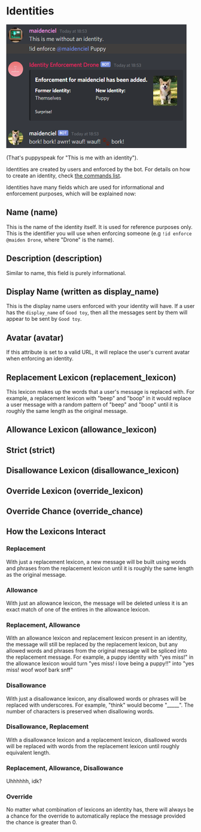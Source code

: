 # Identities

![](identities.png)

(That's puppyspeak for "This is me with an identity").

Identities are created by users and enforced by the bot. For details on how to create an identity, check [the commands list](./COMMANDS.md).

Identities have many fields which are used for informational and enforcement purposes, which will be explained now:

## Name (name)
This is the name of the identity itself. It is used for reference purposes only. This is the identifier you will use when enforcing someone (e.g `!id enforce @maiden Drone`, where "Drone" is the name).

## Description (description)
Similar to name, this field is purely informational.

## Display Name (written as display_name)
This is the display name users enforced with your identity will have. If a user has the `display_name` of `Good toy`, then all the messages sent by them will appear to be sent by `Good toy`.

## Avatar (avatar)
If this attribute is set to a valid URL, it will replace the user's current avatar when enforcing an identity.

## Replacement Lexicon (replacement_lexicon)
This lexicon makes up the words that a user's message is replaced with. For example, a replacement lexicon with "beep" and "boop" in it would replace a user message with a random pattern of "beep" and "boop" until it is roughly the same length as the original message.

## Allowance Lexicon (allowance_lexicon)

## Strict (strict)

## Disallowance Lexicon (disallowance_lexicon)

## Override Lexicon (override_lexicon)

## Override Chance (override_chance)

## How the Lexicons Interact

### Replacement
With just a replacement lexicon, a new message will be built using words and phrases from the replacement lexicon until it is roughly the same length as the original message.

### Allowance
With just an allowance lexicon, the message will be deleted unless it is an exact match of one of the entires in the allowance lexicon.

### Replacement, Allowance
With an allowance lexicon and replacement lexicon present in an identity, the message will still be replaced by the replacement lexicon, but any allowed words and phrases from the original message will be spliced into the replacement message. For example, a puppy identity with "yes miss!" in the allowance lexicon would turn "yes miss! i love being a puppy!!" into "yes miss! woof woof bark snff"

### Disallowance
With just a disallowance lexicon, any disallowed words or phrases will be replaced with underscores. For example, "think" would become "\_\_\_\_\_". The number of characters is preserved when disallowing words.

### Disallowance, Replacement
With a disallowance lexicon and a replacement lexicon, disallowed words will be replaced with words from the replacement lexicon until roughly equivalent length.

### Replacement, Allowance, Disallowance
Uhhhhhh, idk?

### Override
No matter what combination of lexicons an identity has, there will always be a chance for the override to automatically replace the message provided the chance is greater than 0.